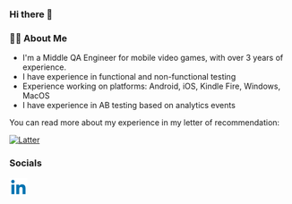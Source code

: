 ### Hi there 👋

### :woman_technologist: About Me

+ I'm a Middle QA Engineer for mobile video games, with over 3 years of experience.
+ I have experience in functional and non-functional testing 
+ Experience working on platforms: Android, iOS, Kindle Fire, Windows, MacOS
+ I have experience in AB testing based on analytics events

You can read more about my experience in my letter of recommendation:


<a href="https://drive.google.com/file/d/1gHYBztBoc4YdY7ZxcsnrG2A5cCiFf08-/view?usp=share_link">
  <img src="[icon-recommendation-letter.png](https://github.com/Numilou/images/blob/main/icon-recommendation-letter-1.png)" alt="Latter"
  width="32" height="32" />
</a>

### Socials

<a href="https://www.linkedin.com/in/darya-ivanova-404a87258/" target="_blank" rel="noreferrer">
  <img src="https://raw.githubusercontent.com/Numilou/images/main/free-icon-linkedin-3128329.png" alt="LinkedIn Profile" width="32" height="32" />
</a>


